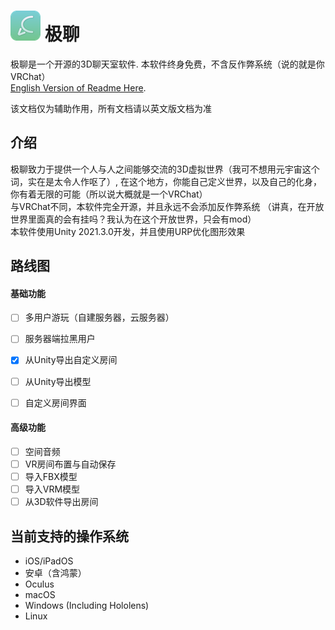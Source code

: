 # ![](Resources/VChatLogo-01.png) 极聊
极聊是一个开源的3D聊天室软件. 本软件终身免费，不含反作弊系统（说的就是你VRChat）<br />
[English Version of Readme Here](README.md).  

该文档仅为辅助作用，所有文档请以英文版文档为准
## 介绍
极聊致力于提供一个人与人之间能够交流的3D虚拟世界（我可不想用元宇宙这个词，实在是太令人作呕了）, 在这个地方，你能自己定义世界，以及自己的化身，你有着无限的可能（所以说大概就是一个VRChat）<br />
与VRChat不同，本软件完全开源，并且永远不会添加反作弊系统 （讲真，在开放世界里面真的会有挂吗？我认为在这个开放世界，只会有mod）<br />
本软件使用Unity 2021.3.0开发，并且使用URP优化图形效果
## 路线图

#### 基础功能
- [ ] 多用户游玩（自建服务器，云服务器）
- [ ] 服务器端拉黑用户
- [x] 从Unity导出自定义房间
- [ ] 从Unity导出模型
- [ ] 自定义房间界面<br />


#### 高级功能
- [ ] 空间音频
- [ ] VR房间布置与自动保存
- [ ] 导入FBX模型
- [ ] 导入VRM模型
- [ ] 从3D软件导出房间<br />

## 当前支持的操作系统
- iOS/iPadOS
- 安卓（含鸿蒙）
- Oculus
- macOS
- Windows (Including Hololens)
- Linux


